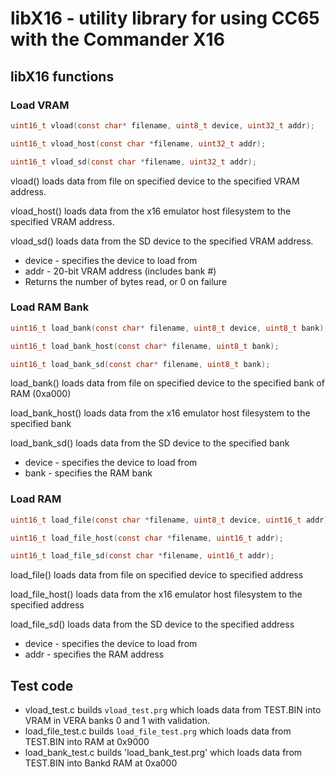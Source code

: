 # libX16 - utility library for using CC65 with the Commander X16

## libX16 functions

### Load VRAM
```c
uint16_t vload(const char* filename, uint8_t device, uint32_t addr);

uint16_t vload_host(const char *filename, uint32_t addr);

uint16_t vload_sd(const char *filename, uint32_t addr);
```

vload() loads data from file on specified device to the specified VRAM address.

vload_host() loads data from the x16 emulator host filesystem to the specified VRAM address.

vload_sd() loads data from the SD device to the specified VRAM address.

- device - specifies the device to load from
- addr - 20-bit VRAM address (includes bank #)
- Returns the number of bytes read, or 0 on failure

### Load RAM Bank
```c
uint16_t load_bank(const char* filename, uint8_t device, uint8_t bank);

uint16_t load_bank_host(const char* filename, uint8_t bank);

uint16_t load_bank_sd(const char* filename, uint8_t bank);
```
load_bank() loads data from file on specified device to the specified bank of RAM (0xa000)

load_bank_host() loads data from the x16 emulator host filesystem to the specified bank

load_bank_sd() loads data from the SD device to the specified bank

- device - specifies the device to load from
- bank - specifies the RAM bank

### Load RAM
```c
uint16_t load_file(const char *filename, uint8_t device, uint16_t addr)

uint16_t load_file_host(const char *filename, uint16_t addr);

uint16_t load_file_sd(const char *filename, uint16_t addr);
```

load_file() loads data from file on specified device to specified address

load_file_host() loads data from the x16 emulator host filesystem to the specified address

load_file_sd() loads data from the SD device to the specified address

- device - specifies the device to load from
- addr - specifies the RAM address

## Test code
- vload_test.c builds `vload_test.prg` which loads data from TEST.BIN into VRAM in VERA banks 0 and 1 with validation.
- load_file_test.c builds `load_file_test.prg` which loads data from TEST.BIN into RAM at 0x9000
- load_bank_test.c builds 'load_bank_test.prg' which loads data from TEST.BIN into Bankd RAM at 0xa000